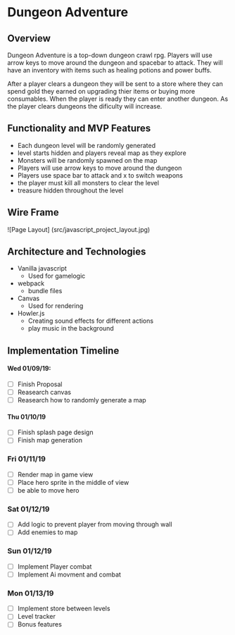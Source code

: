 # Dungeon Adventure

## Overview

Dungeon Adventure is a top-down dungeon crawl rpg. Players will use arrow keys to move around the dungeon and spacebar to attack. They will have an inventory with items such as healing potions and power buffs.

After a player clears a dungeon they will be sent to a store where they can spend gold they earned on upgrading thier items or buying more consumables. When the player is ready they can enter another dungeon. As the player clears dungeons the dificulty will increase.

## Functionality and MVP Features

* Each dungeon level will be randomly generated
* level starts hidden and players reveal map as they explore
* Monsters will be randomly spawned on the map
* Players will use arrow keys to move around the dungeon
* Players use space bar to attack and x to switch weapons
* the player must kill all monsters to clear the level
* treasure hidden throughout the level

## Wire Frame

![Page Layout] (src/javascript_project_layout.jpg)

## Architecture and Technologies

* Vanilla javascript
    * Used for gamelogic
* webpack
    * bundle files
* Canvas
    * Used for rendering 
* Howler.js
    * Creating sound effects for different actions
    * play music in the background

## Implementation Timeline

#### Wed 01/09/19:

- [ ] Finish Proposal
- [ ] Reasearch canvas
- [ ] Reasearch how to randomly generate a map

#### Thu 01/10/19

- [ ] Finish splash page design
- [ ] Finish map generation

### Fri 01/11/19

- [ ] Render map in game view
- [ ] Place hero sprite in the middle of view
- [ ] be able to move hero

### Sat 01/12/19

- [ ] Add logic to prevent player from moving through wall
- [ ] Add enemies to map

### Sun 01/12/19

- [ ] Implement Player combat
- [ ] Implement Ai movment and combat

### Mon 01/13/19

- [ ] Implement store between levels
- [ ] Level tracker
- [ ] Bonus features